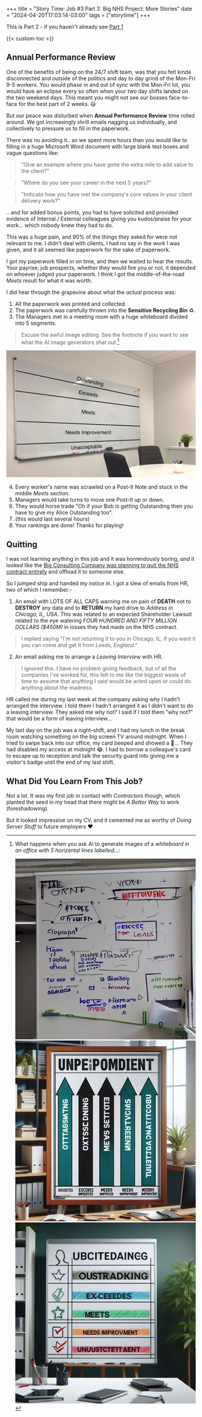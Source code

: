 +++
title = "Story Time: Job #3 Part 2: Big NHS Project: More Stories"
date = "2024-04-20T17:03:14-03:00"
tags = ["storytime"]
+++

This is Part 2 - if you haven't already see [Part 1](/blog/2024/04/story-time-job-03-p1-big-nhs-project/)

{{< custom-toc >}}

## Annual Performance Review

One of the benefits of being on the 24/7 shift team, was that you felt kinda disconnected and outside of the politics and day to day grind of the Mon-Fri 9-5 workers. You would phase in and out of sync with the Mon-Fri lot, you would have an eclipse every so often when your two day shifts landed on the two weekend days. This meant you might not see our bosses face-to-face for the best part of 2 weeks. :smiley:

But our peace was disturbed when **Annual Performance Review** time rolled around. We got increasingly shrill emails nagging us individually, and collectively to pressure us to fill in the paperwork.

There was no avoiding it.. so we spent more hours than you would like to filling in a huge Microsoft Word document with large blank text boxes and vague questions like:

> "Give an example where you have gone the extra mile to add value to the client?"

> "Where do you see your career in the next 5 years?"

> "Indicate how you have met the company's core values in your client delivery work?"

.. and for added bonus points, you had to have solicited and provided evidence of Internal / External colleagues giving you kudos/praise for your work... which nobody knew they had to do.

This was a huge pain, and 90% of the things they asked for were not relevant to me. I didn't deal with clients, I had no say in the work I was given, and it all seemed like paperwork for the sake of paperwork.

I got my paperwork filled in on time, and then we waited to hear the results. Your payrise, job prospects, whether they would fire you or not, it depended on whoever judged your paperwork. I think I got the middle-of-the-road *Meets* result for what it was worth.

I did hear through the grapevine about what the *actual* process was:

1. All the paperwork was printed and collected.
2. The paperwork was carefully thrown into the **Sensitive Recycling Bin** :recycle:.
3. The Managers met in a meeting room with a huge whiteboard divided into 5 segments.

> Excuse the awful image editing. See the footnote if you want to see what the AI image generators shat out [^bignote] 


![Excuse the terrible image editing](whiteboard-great-photoshop.jpg)

4. Every worker's name was scrawled on a Post-It Note and stuck in the middle *Meets* section.
5. Managers would take turns to move one Post-It up or down.
6. They would horse trade "Oh if your Bob is getting Outstanding then you have to give my Alice Outstanding too".
7. (this would last several hours)
8. Your rankings are done! Thanks for playing!

## Quitting

I was not learning anything in this job and it was horrendously boring, *and* it looked like the [Big Consulting Company was planning to quit the NHS contract entirely](https://www.theregister.com/2006/09/28/accenture_failure_success/) and offload it to someone else.

So I jumped ship and handed my notice in. I got a slew of emails from HR, two of which I remember:-
1. An email with LOTS OF ALL CAPS warning me on pain of **DEATH** not to **DESTROY** any data and to **RETURN** my hard drive to *Address in Chicago, IL, USA*. This was related to an expected Shareholder Lawsuit related to the eye watering *FOUR HUNDRED AND FIFTY MILLION DOLLARS ($450M)* in losses they had made on the NHS contract.

> I replied saying "I'm not returning it to you in Chicago, IL, if you want it you can come and get it from *Leeds, England*."

2. An email asking me to arrange a *Leaving Interview* with HR.

> I ignored this. I have no problem giving feedback, but of all the companies I've worked for, this felt to me like the biggest waste of time to assume that anything I said would be acted upon or could do anything about the madness. 

HR called me during my last week at the company asking why I hadn't arranged the interview. I told them I hadn't arranged it as I didn't want to do a leaving interview. They asked me why not? I said if I told them "why not?" that would be a form of leaving interview...

My last day on the job was a night-shift, and I had my lunch in the break room watching something on the big screen TV around midnight. When I tried to swipe back into our office, my card beeped and showed a :red_circle:... They had disabled my access at midnight :joy:. I had to borrow a colleague's card to escape up to reception and talk the security guard into giving me a visitor's badge until the end of my last shift.

## What Did You Learn From This Job?

Not a lot. It was my first job in contact with *Contractors* though, which planted the seed in my head that there might be *A Better Way* to work (foreshadowing).

But it looked impressive on my CV, and it cemented me as worthy of *Doing Server Stuff* to future employers :heart:

[^bignote]: What happens when you ask AI to generate images of a *whiteboard in an office with 5 horizontal lines labelled...*:

    ![ai.deepai.org](whiteboard-ai-deepai.org.jpg)
    ![designer.microsoft.com #1](whiteboard-ai-designer-microsoft1.jpg)
    ![designer.microsoft.com #2](whiteboard-ai-designer-microsoft2.jpg)

